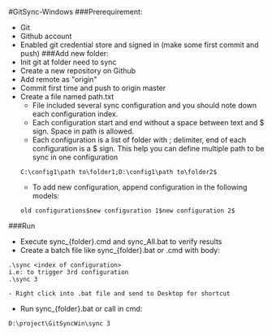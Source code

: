 #GitSync-Windows
###Prerequirement:
- Git
- Github account
- Enabled git credential store and signed in (make some first commit and push)
###Add new folder:
- Init git at folder need to sync
- Create a new repository on Github
- Add remote as "origin"
- Commit first time and push to origin master
- Create a file named path.txt
    - File included several sync configuration and you should note down each configuration index.
    - Each configuration start and end without a space between text and $ sign. Space in path is allowed.
    - Each configuration is a list of folder with ; delimiter, end of each configuration is a $ sign. This help you can define multiple path to be sync in one configuration
    ```text
    C:\config1\path to\folder1;D:\config1\path to\folder2$
    ```
    - To add new configuration, append configuration in the following models:
    ```
    old configurations$new configuration 1$new configuration 2$
    ```
###Run
- Execute sync_{folder}.cmd and sync_All.bat to verify results
- Create a batch file like sync_{folder}.bat or .cmd with body:
```batch
.\sync <index of configuration>
i.e: to trigger 3rd configuration
.\sync 3
```
    - Right click into .bat file and send to Desktop for shortcut
- Run sync_{folder}.bat or call in cmd:
```batch
D:\project\GitSyncWin\sync 3
```
